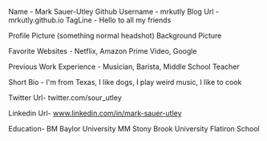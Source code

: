 Name - Mark Sauer-Utley
Github Username - mrkutly
Blog Url - mrkutly.github.io
TagLine - Hello to all my friends

Profile Picture (something normal headshot)
Background Picture

Favorite Websites - Netflix, Amazon Prime Video, Google

Previous Work Experience - Musician, Barista, Middle School Teacher

Short Bio - I'm from Texas, I like dogs, I play weird music, I like to cook

Twitter Url- twitter.com/sour_utley

Linkedin Url- www.linkedin.com/in/mark-sauer-utley

Education- BM Baylor University MM Stony Brook University Flatiron School
